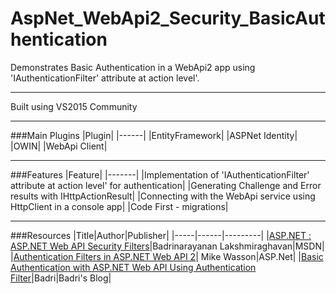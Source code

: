# AspNet_WebApi2_Security_BasicAuthentication
Demonstrates Basic Authentication in a WebApi2 app using 'IAuthenticationFilter' attribute at action level'.

---

Built using VS2015 Community

---
###Main Plugins
|Plugin|
|------|
|EntityFramework|
|ASPNet Identity|
|OWIN|
|WebApi Client|

---

###Features
|Feature|
|-------|
|Implementation of 'IAuthenticationFilter' attribute at action level' for authentication|
|Generating Challenge and Error results with IHttpActionResult|
|Connecting with the WebApi service using HttpClient in a console app|
|Code First - migrations|

---

###Resources
|Title|Author|Publisher|
|-----|------|---------|
|[ASP.NET : ASP.NET Web API Security Filters](https://msdn.microsoft.com/en-us/magazine/dn781361.aspx)|Badrinarayanan Lakshmiraghavan|MSDN|
|[Authentication Filters in ASP.NET Web API 2](http://www.asp.net/web-api/overview/security/authentication-filters)| Mike Wasson|ASP.Net|
|[Basic Authentication with ASP.NET Web API Using Authentication Filter](https://lbadri.wordpress.com/2014/02/13/basic-authentication-with-asp-net-web-api-using-authentication-filter/)|Badri|Badri's Blog|
